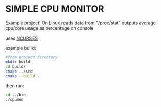 # SIMPLE CPU MONITOR

Example project!
On Linux reads data from "/proc/stat"
outputs average cpu/core usage as percentage on console

uses [NCURSES](https://invisible-island.net/ncurses/)

example build:

```bash
#from project directory
mkdir build
cd build/
cmake ../src
cmake --build .
```

then run:

```bash
cd ../bin
./cpumon
```
